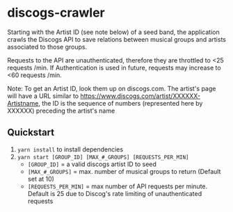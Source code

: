 # discogs-crawler

Starting with the Artist ID (see note below) of a seed band, the application crawls the Discogs API to save relations between musical groups and artists associated to those groups.

Requests to the API are unauthenticated, therefore they are throttled to <25 requests /min. If Authentication is used in future, requests may increase to <60 requests /min.

Note: To get an Artist ID, look them up on discogs.com. The artist's page will have a URL similar to https://www.discogs.com/artist/XXXXXX-Artistname, the ID is the sequence of numbers (represented here by XXXXXX) preceding the artist's name

## Quickstart

1. `yarn install` to install dependencies
2. `yarn start [GROUP_ID] [MAX_#_GROUPS] [REQUESTS_PER_MIN]`
    - `[GROUP_ID]` = a valid discogs artist ID to seed
    - `[MAX_#_GROUPS]` = max. number of musical groups to return (Default set at 10)
    - `[REQUESTS_PER_MIN]` = max number of API requests per minute. Default is 25 due to Discog's rate limiting of unauthenticated requests
